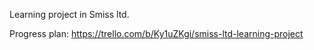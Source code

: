 Learning project in Smiss ltd.

Progress plan:
https://trello.com/b/Ky1uZKgi/smiss-ltd-learning-project
